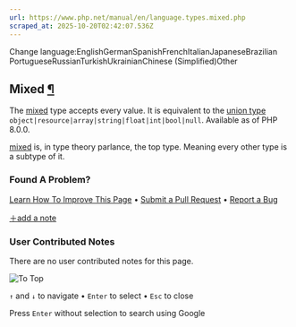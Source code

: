 ```yaml
---
url: https://www.php.net/manual/en/language.types.mixed.php
scraped_at: 2025-10-20T02:42:07.536Z
---
```


Change language:EnglishGermanSpanishFrenchItalianJapaneseBrazilian PortugueseRussianTurkishUkrainianChinese (Simplified)Other

## Mixed [¶](https://www.php.net/manual/en/language.types.mixed.php\#language.types.mixed)

The [mixed](https://www.php.net/manual/en/language.types.mixed.php) type accepts every value. It is equivalent to the
[union type](https://www.php.net/manual/en/language.types.type-system.php#language.types.type-system.composite.union) `object|resource|array|string|float|int|bool|null`.
Available as of PHP 8.0.0.


[mixed](https://www.php.net/manual/en/language.types.mixed.php) is, in type theory parlance, the top type.
Meaning every other type is a subtype of it.


### Found A Problem?

[Learn How To Improve This Page](https://github.com/php/doc-base/blob/master/README.md "This will take you to our contribution guidelines on GitHub")
•
[Submit a Pull Request](https://github.com/php/doc-en/blob/master/language/types/mixed.xml)
•
[Report a Bug](https://github.com/php/doc-en/issues/new?body=From%20manual%20page:%20https:%2F%2Fphp.net%2Flanguage.types.mixed%0A%0A---)

[＋add a note](https://www.php.net/manual/add-note.php?sect=language.types.mixed&repo=en&redirect=https://www.php.net/manual/en/language.types.mixed.php)

### User Contributed Notes

There are no user contributed notes for this page.

![To Top](https://www.php.net/images/to-top@2x.png)

`↑` and `↓` to navigate •
`Enter` to select •
`Esc` to close


Press `Enter` without
selection to search using Google